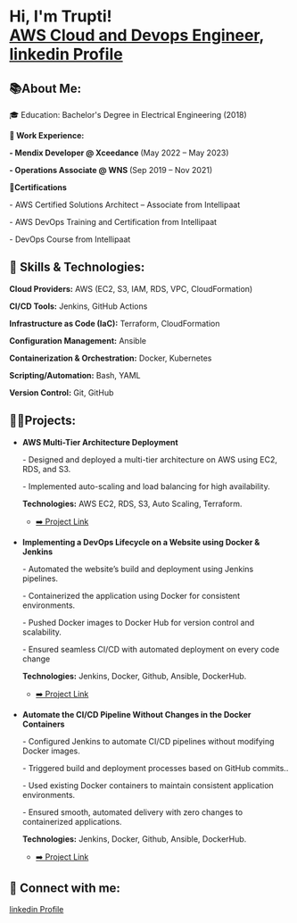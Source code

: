 <h1>Hi, I'm Trupti! <br/><a href="https://github.com/trupti-08">AWS Cloud and Devops Engineer</a>, <a href="https://www.linkedin.com/in/trupti-desai">linkedin Profile</a>
   
<h2>📚About Me:</h2>

   <p>🎓 Education: Bachelor's Degree in Electrical Engineering (2018)</p>
   <p><b>🏢 Work Experience:</b></p>
      <p><b>- Mendix Developer @ Xceedance </b> (May 2022 – May 2023)</p>
      <p><b>- Operations Associate @ WNS </b> (Sep 2019 – Nov 2021)</p>
   <p><b>🚀Certifications</b></p>
      <p>- AWS Certified Solutions Architect – Associate from Intellipaat</p>
      <p>- AWS DevOps Training and Certification from Intellipaat</p>
      <p>- DevOps Course from Intellipaat</p>

<h2>🚀 Skills & Technologies:</h2>
   <p><b>Cloud Providers:</b> AWS (EC2, S3, IAM, RDS, VPC, CloudFormation)</p>
   <p><b>CI/CD Tools:</b> Jenkins, GitHub Actions</p>
   <p><b>Infrastructure as Code (IaC):</b> Terraform, CloudFormation</p>
   <p><b>Configuration Management:</b> Ansible</p>
   <p><b>Containerization & Orchestration:</b> Docker, Kubernetes</p>
   <p><b>Scripting/Automation:</b> Bash, YAML</p>
   <p><b>Version Control:</b> Git, GitHub</p>
      
<h2>👨‍💻Projects:</h2>

- <b>AWS Multi-Tier Architecture Deployment</b>
   <p>- Designed and deployed a multi-tier architecture on AWS using EC2, RDS, and S3.</p>
   <p>- Implemented auto-scaling and load balancing for high availability.</p>
   <p><b>Technologies:</b> AWS EC2, RDS, S3, Auto Scaling, Terraform.</p>
  
  - [➡️ Project Link](https://github.com/trupti-08/AWS_Project.git)

- <b>Implementing a DevOps Lifecycle on a Website using Docker & Jenkins</b>
   <p>- Automated the website’s build and deployment using Jenkins pipelines.</p>
   <p>- Containerized the application using Docker for consistent environments.</p>
   <p>- Pushed Docker images to Docker Hub for version control and scalability.</p>
   <p>- Ensured seamless CI/CD with automated deployment on every code change</p>
   <p><b>Technologies:</b> Jenkins, Docker, Github, Ansible, DockerHub.</p>
   
  - [➡️ Project Link](https://github.com/trupti-08/DevOps_Project1.git)
    
- <b>Automate the CI/CD Pipeline Without Changes in the Docker Containers</b>
   <p>- Configured Jenkins to automate CI/CD pipelines without modifying Docker images.</p>
   <p>- Triggered build and deployment processes based on GitHub commits..</p>
   <p>- Used existing Docker containers to maintain consistent application environments.</p>
   <p>- Ensured smooth, automated delivery with zero changes to containerized applications.</p>
   <p><b>Technologies:</b> Jenkins, Docker, Github, Ansible, DockerHub.</p>

  -  [➡️ Project Link](https://github.com/trupti-08/DevOps_Project2.git)
   
<h2> 🤳 Connect with me:</h2>
<a href="https://www.linkedin.com/in/trupti-desai">linkedin Profile</a>
<!--
**trupti-08/trupti-08** is a ✨ _special_ ✨ repository because its `README.md` (this file) appears on your GitHub profile.

Here are some ideas to get you started:

- 🔭 I’m currently working on ...
- 🌱 I’m currently learning ...
- 👯 I’m looking to collaborate on ...
- 🤔 I’m looking for help with ...
- 💬 Ask me about ...
- 📫 How to reach me: ...
- 😄 Pronouns: ...
- ⚡ Fun fact: ...
-->
